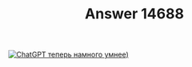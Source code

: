 ﻿---
title: "Answer 14688"
se.owner.user_id: 421863
se.owner.display_name: "Master&#39;s Time"
se.owner.link: "https://ru.meta.stackoverflow.com/users/421863/masters-time"
se.answer_id: 14688
se.question_id: 12247
se.post_type: answer
se.is_accepted: False
---
<p><a href="https://i.sstatic.net/f7xDAt6t.png" rel="nofollow noreferrer"><img src="https://i.sstatic.net/f7xDAt6t.png" alt="ChatGPT теперь намного умнее)" /></a></p>
